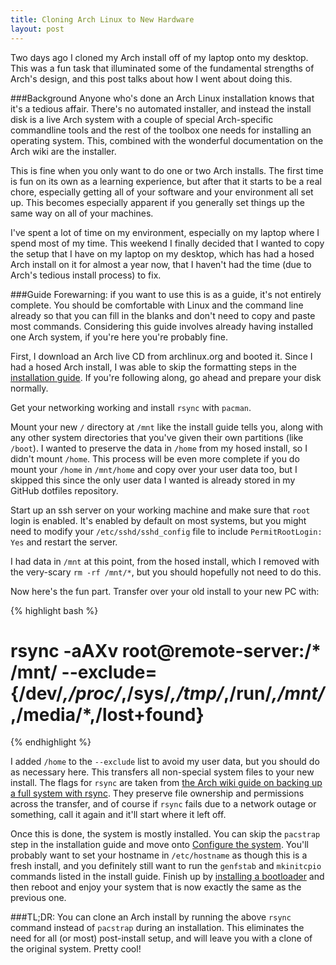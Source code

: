 ```yaml
---
title: Cloning Arch Linux to New Hardware
layout: post
---
```


Two days ago I cloned my Arch install off of my laptop onto my desktop. This was a fun task that illuminated some of the fundamental strengths of Arch's design, and this post talks about how I went about doing this.


###Background
Anyone who's done an Arch Linux installation knows that it's a tedious affair. There's no automated installer, and instead the install disk is a live Arch system with a couple of special Arch-specific commandline tools and the rest of the toolbox one needs for installing an operating system. This, combined with the wonderful documentation on the Arch wiki are the installer.

This is fine when you only want to do one or two Arch installs. The first time is fun on its own as a learning experience, but after that it starts to be a real chore, especially getting all of your software and your environment all set up. This becomes especially apparent if you generally set things up the same way on all of your machines.

I've spent a lot of time on my environment, especially on my laptop where I spend most of my time. This weekend I finally decided that I wanted to copy the setup that I have on my laptop on my desktop, which has had a hosed Arch install on it for almost a year now, that I haven't had the time (due to Arch's tedious install process) to fix.

###Guide
Forewarning: if you want to use this is as a guide, it's not entirely complete. You should be comfortable with Linux and the command line already so that you can fill in the blanks and don't need to copy and paste most commands. Considering this guide involves already having installed one Arch system, if you're here you're probably fine.

First, I download an Arch live CD from archlinux.org and booted it. Since I had a hosed Arch install, I was able to skip the formatting steps in the [installation guide](https://wiki.archlinux.org/index.php/Installation_guide). If you're following along, go ahead and prepare your disk normally.

Get your networking working and install `rsync` with `pacman`.

Mount your new `/` directory at `/mnt` like the install guide tells you, along with any other system directories that you've given their own partitions (like `/boot`). I wanted to preserve the data in `/home` from my hosed install, so I didn't mount `/home`. This process will be even more complete if you do mount your `/home` in `/mnt/home` and copy over your user data too, but I skipped this since the only user data I wanted is already stored in my GitHub dotfiles repository.

Start up an ssh server on your working machine and make sure that `root` login is enabled. It's enabled by default on most systems, but you might need to modify your `/etc/sshd/sshd_config` file to include `PermitRootLogin: Yes` and restart the server. 

I had data in `/mnt` at this point, from the hosed install, which I removed with the very-scary `rm -rf /mnt/*`, but you should hopefully not need to do this.

Now here's the fun part. Transfer over your old install to your new PC with:

{% highlight bash %}
# rsync -aAXv root@remote-server:/* /mnt/ --exclude={/dev/*,/proc/*,/sys/*,/tmp/*,/run/*,/mnt/*,/media/*,/lost+found}
{% endhighlight %}

I added `/home` to the `--exclude` list to avoid my user data, but you should do as necessary here. This transfers all non-special system files to your new install. The flags for `rsync` are taken from [the Arch wiki guide on backing up a full system with rsync](https://wiki.archlinux.org/index.php/Full_System_Backup_with_rsync). They preserve file ownership and permissions across the transfer, and of course if `rsync` fails due to a network outage or something, call it again and it'll start where it left off.

Once this is done, the system is mostly installed. You can skip the `pacstrap` step in the installation guide and move onto [Configure the system](https://wiki.archlinux.org/index.php/Installation_guide#Configure_the_system). You'll probably want to set your hostname in `/etc/hostname` as though this is a fresh install, and you definitely still want to run the `genfstab` and `mkinitcpio` commands listed in the install guide. Finish up by [installing a bootloader](https://wiki.archlinux.org/index.php/Boot_Loaders) and then reboot and enjoy your system that is now exactly the same as the previous one.

###TL;DR:
You can clone an Arch install by running the above `rsync` command instead of `pacstrap` during an installation. This eliminates the need for all (or most) post-install setup, and will leave you with a clone of the original system. Pretty cool!